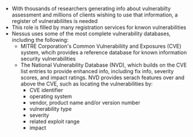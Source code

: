 - With thousands of researchers generating info about vulnerabilty assessment and millions of clients wishing to use that information, a register of vulnerabiliites is needed
- This role is filled by many registration services for knwon vulnerabilities
- Nessus uses some of the most complete vulnerability databases, including the following:
	- MITRE Corporation's Common Vulnerabiliity and Exposures (CVE) system, whcih provides a reference database for known information security vulnerabilities
	- The National Vulnerability Database (NVD), which builds on the CVE list entries to provide enhanced info, including fix info, severity scores, and impact ratings. NVD provides serach features over and above the CVE, such as locating the vulnerabilities by:
		- CVE identifier
		- operating system
		- vendor, product name and/or version number
		- vulnerability type
		- severity
		- related exploit range
		- impact